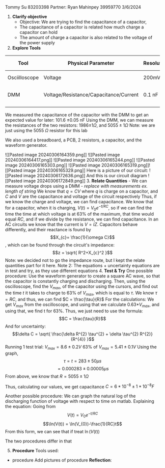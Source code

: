 Tommy Su 83203398
Partner: Ryan Mahinpey 39959770
3/6/2024

1. **Clarify objective**
	- Objective: We are trying to find the capacitance of a capacitor,
	- The capacitance of a capacitor is related how much charge a capacitor can hold
	- The amount of charge a capacitor is also related to the voltage of the power supply
2. **Explore Tools**

| Tool          | Physical Parameter                     | Resolution | Reading Uncertainty | Range      | Usage                                                                            |
| ------------- | -------------------------------------- | ---------- | ------------------- | ---------- | -------------------------------------------------------------------------------- |
| Osciilloscope | Voltage                                | 200mV      | 100mV               | -150V-150V | To measure the voltage in a circuit                                              |
| DMM           | Voltage/Resistance/Capacitance/Current | 0.1 nF     | 0.05 nF             |            | To measure the voltage/resistance/capacitance/current of components in a circuit |
|               |                                        |            |                     |            |                                                                                  |
We measured the capacitance of the capacitor with the DMM to get an expected value for later: 101.6 $\pm 0.05$ nF
Using the DMM, we can measure the resistances of the two resistors: 1986$\pm 1\Omega$, and $5055 \pm 1 \Omega$
Note: we are just using the 5055 $\Omega$ resistor for this lab

We also used a breadboard, a PCB, 2 resistors, a capacitor, and the waveform generator.

![[Pasted image 20240306164359.png]]
![[Pasted image 20240306164417.png]]
![[Pasted image 20240306165244.png]]
![[Pasted image 20240306165303.png]]
![[Pasted image 20240306165319.png]]![[Pasted image 20240306165329.png]]
Here is a picture of our circuit:
![[Pasted image 20240306172636.png]]
And this is our circuit diagram
![[Pasted image 20240306172849.png]]
3. **Relate Quantities**
	- We can measure voltage drops using a DMM 
		- *replace with measurements ex. length of string*
	We know that $q = CV$ where $q$ is charge on a capacitor, and $C$ and $V$ are the capacitance and voltage of the circuit respectively
	Thus, if we know the charge and voltage, we can find capacitance.
	We know that for a capacitor, when it is charging, $V(t) = V_{0}e^{-t/RC}$, so if we can find the time the time at which voltage is at 63% of the maximum, that time would equal $RC$, and if we divide by the resistance, we can find capacitance.
	In an AC circuits we know that the current is $V = IZ$. Capacitors behave differently, and their reactance is found by 
$$X_{c}= \frac{1}{\omega C}$$
, which can be found through the circuit's impedance: $$z = \sqrt{ R^2+X_{c}^2 }$$
Note: we decided not to go the impedance route, but I kept the relate quantities part for it here.
Note 2: The equations + uncertainty equations are in test and try, as they use different equations
4. **Test & Try**
	One possible procedure:
		Use the waveform generator to create a square AC wave, so that the capacitor is constantly charging and discharging. Then, using the oscilloscope, find the $V_{max}$, of the capacitor using the cursors, and find out the time $t$ it takes to charge to $63$% of $V_{max}$, which is equal to $\tau$. We know $\tau = RC$, and thus, we can find $C = \frac{\tau}{R}$
		For the calculations:
			We get $V_{max}$ from the oscilloscope, and using that we calculate 0.63*$V_{max}$, and using that, we find t for 63%.
			Thus, we just need to use the formula:
$$C = \frac{\tau}{R}$$
And for uncertainty:
$$\delta C = \sqrt{ \frac{\delta R^{2} \tau^{2} + \delta \tau^{2} R^{2}}{R^{4}} }$$
Running 1 test trial:
$V_{max} = 8.6 \pm 0.2V$
63% of $V_{max} = 5.41 \pm 0.1V$
Using the graph,
$$\tau = t = 283\pm 50 \mu s$$
$$= 0.000283 \pm 0.00005\mu s$$
From above, we know that $R = 5055\pm 1\Omega$

Thus, calculating our values, we get capacitance $C = 6*10^{-8}\pm 1*10^{-8} F$

Another possible procedure:
We can graph the natural log of the discharging function of voltage with respect to time on matlab.
Explaining the equation:
Going from $$V(t) = V_{0}e^{-t/RC}$$
$$\ln(V(t)) = \ln(V_{0})-\frac{1}{RC}t$$
From this form, we can see that if treat $\ln(V(t))$

The two procedures differ in that


5. **Procedure**
Tools used:
- procedure
Add pictures of procedure
	**Reflection**:
		